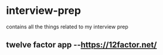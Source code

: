 # interview-prep
contains all the things related to my interview prep
## twelve factor app --https://12factor.net/
